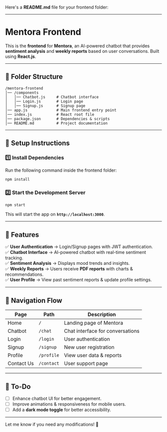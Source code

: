 Here's a **README.md** file for your frontend folder:  

---

# **Mentora Frontend**  

This is the **frontend** for **Mentora**, an AI-powered chatbot that provides **sentiment analysis** and **weekly reports** based on user conversations. Built using **React.js**.  

---

## **📂 Folder Structure**  
```
/mentora-frontend
│── /components
│   │── Chatbot.js     # Chatbot interface
│   │── Login.js       # Login page
│   │── Signup.js      # Signup page
│── app.js             # Main frontend entry point
│── index.js           # React root file
│── package.json       # Dependencies & scripts
│── README.md          # Project documentation
```

---

## **🚀 Setup Instructions**  

### **1️⃣ Install Dependencies**  
Run the following command inside the frontend folder:  
```bash
npm install
```

### **2️⃣ Start the Development Server**  
```bash
npm start
```
This will start the app on **`http://localhost:3000`**.

---

## **📌 Features**  

✅ **User Authentication** → Login/Signup pages with JWT authentication.  
✅ **Chatbot Interface** → AI-powered chatbot with real-time sentiment tracking.  
✅ **Sentiment Analysis** → Displays mood trends and insights.  
✅ **Weekly Reports** → Users receive **PDF reports** with charts & recommendations.  
✅ **User Profile** → View past sentiment reports & update profile settings.  

---

## **🔗 Navigation Flow**  
| Page        | Path         | Description |
|-------------|-------------|-------------|
| Home        | `/`         | Landing page of Mentora |
| Chatbot     | `/chat`     | Chat interface for conversations |
| Login       | `/login`    | User authentication |
| Signup      | `/signup`   | New user registration |
| Profile     | `/profile`  | View user data & reports |
| Contact Us  | `/contact`  | User support page |

---

## **📌 To-Do**  
- [ ] Enhance chatbot UI for better engagement.  
- [ ] Improve animations & responsiveness for mobile users.  
- [ ] Add a **dark mode toggle** for better accessibility.  

---

Let me know if you need any modifications! 🚀
